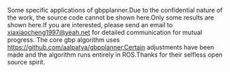 Some specific applications of gbpplanner.Due to the confidential nature of the work, the source code cannot be shown here.Only some results are shown here.If you are interested, please send an email to xiaxiaocheng1997@yeah.net for detailed communication for mutual progress.
The core gbp algorithm uses https://github.com/aalpatya/gbpplanner,Certain adjustments have been made and the algorithm runs entirely in ROS.Thanks for their selfless open source spirit.
